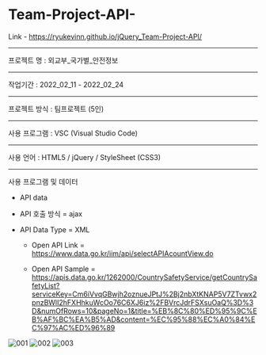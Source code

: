 # Team-Project-API-


Link - https://ryukevinn.github.io/jQuery_Team-Project-API/

-----------------------------

프로젝트 명 : 외교부_국가별_안전정보

---------------------------------

작업기간 : 2022_02_11 - 2022_02_24

---------------------------------

프로젝트 방식 : 팀프로젝트 (5인)

---------------------------------

사용 프로그램 : VSC (Visual Studio Code)

---------------------------------

사용 언어 : HTML5 / jQuery / StyleSheet (CSS3)

---------------------------------

사용 프로그램 및 데이터

 - API data
 - API 호출 방식 = ajax
 - API Data Type = XML

     - Open API Link = https://www.data.go.kr/iim/api/selectAPIAcountView.do

     - Open API Sample = https://apis.data.go.kr/1262000/CountrySafetyService/getCountrySafetyList?serviceKey=Cm6iVvqGBwjh2oznueJPtJ%2Bj2nbXtKNAP5V7ZTvwx2pnzBWlI2hFXHhkuWcOo76C6XJ6iz%2FBVrcJdrFSXsuOaQ%3D%3D&numOfRows=10&pageNo=1&title=%EB%8C%80%ED%95%9C%EB%AF%BC%EA%B5%AD&content=%EC%95%88%EC%A0%84%EC%97%AC%ED%96%89


![001](https://user-images.githubusercontent.com/96170774/161744073-04380c1c-1cc7-4614-92dc-92e3865c506f.png)
![002](https://user-images.githubusercontent.com/96170774/161744118-efe806c2-93e7-4f5c-a3ab-a67cc37d6316.png)
![003](https://user-images.githubusercontent.com/96170774/161744090-7d87c9ef-47fa-4325-af42-224f6f60ef65.png)
